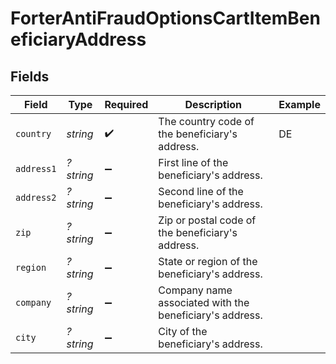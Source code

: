 # ForterAntiFraudOptionsCartItemBeneficiaryAddress


## Fields

| Field                                                   | Type                                                    | Required                                                | Description                                             | Example                                                 |
| ------------------------------------------------------- | ------------------------------------------------------- | ------------------------------------------------------- | ------------------------------------------------------- | ------------------------------------------------------- |
| `country`                                               | *string*                                                | :heavy_check_mark:                                      | The country code of the beneficiary's address.          | DE                                                      |
| `address1`                                              | *?string*                                               | :heavy_minus_sign:                                      | First line of the beneficiary's address.                |                                                         |
| `address2`                                              | *?string*                                               | :heavy_minus_sign:                                      | Second line of the beneficiary's address.               |                                                         |
| `zip`                                                   | *?string*                                               | :heavy_minus_sign:                                      | Zip or postal code of the beneficiary's address.        |                                                         |
| `region`                                                | *?string*                                               | :heavy_minus_sign:                                      | State or region of the beneficiary's address.           |                                                         |
| `company`                                               | *?string*                                               | :heavy_minus_sign:                                      | Company name associated with the beneficiary's address. |                                                         |
| `city`                                                  | *?string*                                               | :heavy_minus_sign:                                      | City of the beneficiary's address.                      |                                                         |